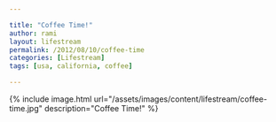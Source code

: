 ```yaml
---

title: "Coffee Time!"
author: rami
layout: lifestream 
permalink: /2012/08/10/coffee-time
categories: [Lifestream]
tags: [usa, california, coffee]

---
```


{% include image.html url="/assets/images/content/lifestream/coffee-time.jpg" description="Coffee Time!" %}
